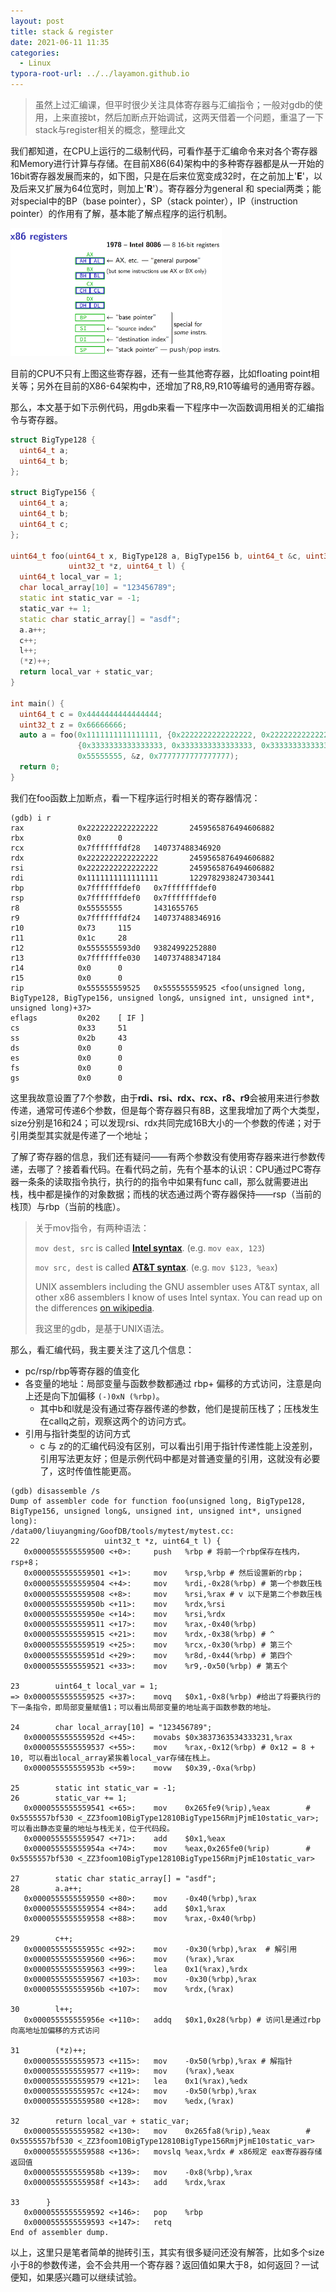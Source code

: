 ```yaml
---
layout: post
title: stack & register
date: 2021-06-11 11:35
categories:
  - Linux
typora-root-url: ../../layamon.github.io
---
```




> 虽然上过汇编课，但平时很少关注具体寄存器与汇编指令；一般对gdb的使用，上来直接bt，然后加断点开始调试，这两天借着一个问题，重温了一下stack与register相关的概念，整理此文

我们都知道，在CPU上运行的二级制代码，可看作基于汇编命令来对各个寄存器和Memory进行计算与存储。在目前X86(64)架构中的多种寄存器都是从一开始的16bit寄存器发展而来的，如下图，只是在后来位宽变成32时，在之前加上'**E**'，以及后来又扩展为64位宽时，则加上'**R**'）。寄存器分为general 和 special两类；能对special中的BP（base pointer），SP（stack pointer），IP（instruction pointer）的作用有了解，基本能了解点程序的运行机制。

<img src="/image/assemble/register.png" alt="image-20210611173204022" style="zoom: 33%;" />

目前的CPU不只有上图这些寄存器，还有一些其他寄存器，比如floating point相关等；另外在目前的X86-64架构中，还增加了R8,R9,R10等编号的通用寄存器。

那么，本文基于如下示例代码，用gdb来看一下程序中一次函数调用相关的汇编指令与寄存器。

```c++
struct BigType128 {
  uint64_t a;
  uint64_t b;
};

struct BigType156 {
  uint64_t a;
  uint64_t b;
  uint64_t c;
};

uint64_t foo(uint64_t x, BigType128 a, BigType156 b, uint64_t &c, uint32_t y,
             uint32_t *z, uint64_t l) {
  uint64_t local_var = 1;
  char local_array[10] = "123456789";
  static int static_var = -1;
  static_var += 1;
  static char static_array[] = "asdf";
  a.a++;
  c++;
  l++;
  (*z)++;
  return local_var + static_var;
}

int main() {
  uint64_t c = 0x4444444444444444;
  uint32_t z = 0x66666666;
  auto a = foo(0x1111111111111111, {0x2222222222222222, 0x2222222222222222},
               {0x3333333333333333, 0x3333333333333333, 0x3333333333333333}, c,
               0x55555555, &z, 0x7777777777777777);
  return 0;
}
```

我们在foo函数上加断点，看一下程序运行时相关的寄存器情况：

```assembly
(gdb) i r
rax            0x2222222222222222       2459565876494606882
rbx            0x0      0
rcx            0x7fffffffdf28   140737488346920
rdx            0x2222222222222222       2459565876494606882
rsi            0x2222222222222222       2459565876494606882
rdi            0x1111111111111111       1229782938247303441
rbp            0x7fffffffdef0   0x7fffffffdef0
rsp            0x7fffffffdef0   0x7fffffffdef0
r8             0x55555555       1431655765
r9             0x7fffffffdf24   140737488346916
r10            0x73     115
r11            0x1c     28
r12            0x5555555593d0   93824992252880
r13            0x7fffffffe030   140737488347184
r14            0x0      0
r15            0x0      0
rip            0x555555559525   0x555555559525 <foo(unsigned long, BigType128, BigType156, unsigned long&, unsigned int, unsigned int*, unsigned long)+37>
eflags         0x202    [ IF ]
cs             0x33     51
ss             0x2b     43
ds             0x0      0
es             0x0      0
fs             0x0      0
gs             0x0      0
```

这里我故意设置了7个参数，由于**rdi、rsi、rdx、rcx、r8、r9**会被用来进行参数传递，通常可传递6个参数，但是每个寄存器只有8B，这里我增加了两个大类型，size分别是16和24；可以发现rsi、rdx共同完成16B大小的一个参数的传递；对于引用类型其实就是传递了一个地址；

了解了寄存器的信息，我们还有疑问——有两个参数没有使用寄存器来进行参数传递，去哪了？接着看代码。在看代码之前，先有个基本的认识：CPU通过PC寄存器一条条的读取指令执行，执行的的指令中如果有func call，那么就需要进出栈，栈中都是操作的对象数据；而栈的状态通过两个寄存器保持——rsp（当前的栈顶）与rbp（当前的栈底）。

> 关于mov指令，有两种语法：
>
> `mov dest, src` is called **[Intel syntax](https://stackoverflow.com/tags/intel-syntax/info)**. (e.g. `mov eax, 123`)
>
> `mov src, dest` is called **[AT&T syntax](https://stackoverflow.com/tags/att/info)**. (e.g. `mov $123, %eax`)
>
> UNIX assemblers including the GNU assembler uses AT&T syntax, all other x86 assemblers I know of uses Intel syntax. You can read up on the differences [on wikipedia](http://en.wikipedia.org/wiki/X86_assembly_language#Syntax).
>
> 我这里的gdb，是基于UNIX语法。

那么，看汇编代码，我主要关注了这几个信息：

- pc/rsp/rbp等寄存器的值变化
- 各变量的地址：局部变量与函数参数都通过 rbp+ 偏移的方式访问，注意是向上还是向下加偏移 `(-)0xN (%rbp)`。
  - 其中b和l就是没有通过寄存器传递的参数，他们是提前压栈了；压栈发生在callq之前，观察这两个的访问方式。
- 引用与指针类型的访问方式
  - c 与 z的的汇编代码没有区别，可以看出引用于指针传递性能上没差别，引用写法更友好；但是示例代码中都是对普通变量的引用，这就没有必要了，这时传值性能更高。

```assembly
(gdb) disassemble /s
Dump of assembler code for function foo(unsigned long, BigType128, BigType156, unsigned long&, unsigned int, unsigned int*, unsigned long):
/data00/liuyangming/GoofDB/tools/mytest/mytest.cc:
22                   uint32_t *z, uint64_t l) {
   0x0000555555559500 <+0>:     push   %rbp # 将前一个rbp保存在栈内，rsp+8；
   0x0000555555559501 <+1>:     mov    %rsp,%rbp # 然后设置新的rbp；
   0x0000555555559504 <+4>:     mov    %rdi,-0x28(%rbp) # 第一个参数压栈
   0x0000555555559508 <+8>:     mov    %rsi,%rax # v 以下是第二个参数压栈
   0x000055555555950b <+11>:    mov    %rdx,%rsi
   0x000055555555950e <+14>:    mov    %rsi,%rdx
   0x0000555555559511 <+17>:    mov    %rax,-0x40(%rbp) 
   0x0000555555559515 <+21>:    mov    %rdx,-0x38(%rbp) # ^
   0x0000555555559519 <+25>:    mov    %rcx,-0x30(%rbp) # 第三个
   0x000055555555951d <+29>:    mov    %r8d,-0x44(%rbp) # 第四个
   0x0000555555559521 <+33>:    mov    %r9,-0x50(%rbp) # 第五个

23        uint64_t local_var = 1;
=> 0x0000555555559525 <+37>:    movq   $0x1,-0x8(%rbp) #给出了将要执行的下一条指令，即局部变量赋值1；可以看出局部变量的地址高于函数参数的地址。

24        char local_array[10] = "123456789";
   0x000055555555952d <+45>:    movabs $0x3837363534333231,%rax
   0x0000555555559537 <+55>:    mov    %rax,-0x12(%rbp) # 0x12 = 8 + 10, 可以看出local_array紧挨着local_var存储在栈上。
   0x000055555555953b <+59>:    movw   $0x39,-0xa(%rbp)

25        static int static_var = -1;
26        static_var += 1;
   0x0000555555559541 <+65>:    mov    0x265fe9(%rip),%eax        # 0x5555557bf530 <_ZZ3foom10BigType12810BigType156RmjPjmE10static_var>; 可以看出静态变量的地址与栈无关，位于代码段。
   0x0000555555559547 <+71>:    add    $0x1,%eax
   0x000055555555954a <+74>:    mov    %eax,0x265fe0(%rip)        # 0x5555557bf530 <_ZZ3foom10BigType12810BigType156RmjPjmE10static_var>

27        static char static_array[] = "asdf";
28        a.a++;
   0x0000555555559550 <+80>:    mov    -0x40(%rbp),%rax
   0x0000555555559554 <+84>:    add    $0x1,%rax
   0x0000555555559558 <+88>:    mov    %rax,-0x40(%rbp)

29        c++;
   0x000055555555955c <+92>:    mov    -0x30(%rbp),%rax  # 解引用
   0x0000555555559560 <+96>:    mov    (%rax),%rax
   0x0000555555559563 <+99>:    lea    0x1(%rax),%rdx
   0x0000555555559567 <+103>:   mov    -0x30(%rbp),%rax
   0x000055555555956b <+107>:   mov    %rdx,(%rax)

30        l++;
   0x000055555555956e <+110>:   addq   $0x1,0x28(%rbp) # 访问l是通过rbp 向高地址加偏移的方式访问

31        (*z)++;
   0x0000555555559573 <+115>:   mov    -0x50(%rbp),%rax # 解指针
   0x0000555555559577 <+119>:   mov    (%rax),%eax
   0x0000555555559579 <+121>:   lea    0x1(%rax),%edx
   0x000055555555957c <+124>:   mov    -0x50(%rbp),%rax
   0x0000555555559580 <+128>:   mov    %edx,(%rax)

32        return local_var + static_var;
   0x0000555555559582 <+130>:   mov    0x265fa8(%rip),%eax        # 0x5555557bf530 <_ZZ3foom10BigType12810BigType156RmjPjmE10static_var>
   0x0000555555559588 <+136>:   movslq %eax,%rdx # x86规定 eax寄存器存储返回值
   0x000055555555958b <+139>:   mov    -0x8(%rbp),%rax
   0x000055555555958f <+143>:   add    %rdx,%rax

33      }
   0x0000555555559592 <+146>:   pop    %rbp
   0x0000555555559593 <+147>:   retq   
End of assembler dump.
```

以上，这里只是笔者简单的抛砖引玉，其实有很多疑问还没有解答，比如多个size小于8的参数传递，会不会共用一个寄存器？返回值如果大于8，如何返回？一试便知，如果感兴趣可以继续试验。
